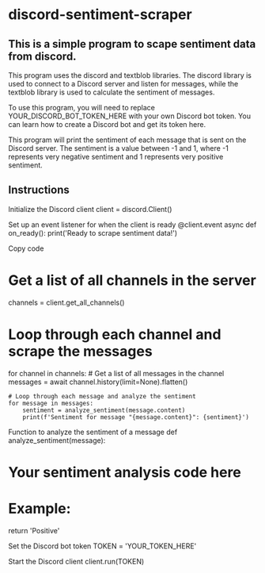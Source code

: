 # discord-sentiment-scraper
## This is a simple program to scape sentiment data from discord.

This program uses the discord and textblob libraries. The discord library is used to connect to a Discord server and listen for messages, while the textblob library is used to calculate the sentiment of messages.

To use this program, you will need to replace YOUR_DISCORD_BOT_TOKEN_HERE with your own Discord bot token. You can learn how to create a Discord bot and get its token here.

This program will print the sentiment of each message that is sent on the Discord server. The sentiment is a value between -1 and 1, where -1 represents very negative sentiment and 1 represents very positive sentiment.

## Instructions

Initialize the Discord client
client = discord.Client()

Set up an event listener for when the client is ready
@client.event
async def on_ready():
print('Ready to scrape sentiment data!')

Copy code
# Get a list of all channels in the server
channels = client.get_all_channels()

# Loop through each channel and scrape the messages
for channel in channels:
    # Get a list of all messages in the channel
    messages = await channel.history(limit=None).flatten()

    # Loop through each message and analyze the sentiment
    for message in messages:
        sentiment = analyze_sentiment(message.content)
        print(f'Sentiment for message "{message.content}": {sentiment}')
Function to analyze the sentiment of a message
def analyze_sentiment(message):
# Your sentiment analysis code here
# Example:
return 'Positive'

Set the Discord bot token
TOKEN = 'YOUR_TOKEN_HERE'

Start the Discord client
client.run(TOKEN)
